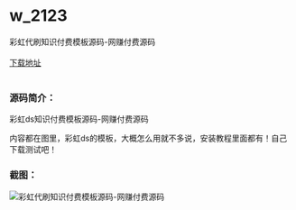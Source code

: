 # w_2123
彩虹代刷知识付费模板源码-网赚付费源码
<br/></br>
[下载地址](https://www.uuid2.com/2123.html "下载地址")
<br/></br>
<h3>源码简介：</h3>
<p>彩虹ds知识付费模板源码-网赚付费源码<p>
<p>内容都在图里，彩虹ds的模板，大概怎么用就不多说，安装教程里面都有！自己下载测试吧！<p>
<h3>截图：</h3>
<img src="https://www.uuid2.com/wp-content/uploads/img/202206/2fb349a552.jpg" alt="彩虹代刷知识付费模板源码-网赚付费源码">

